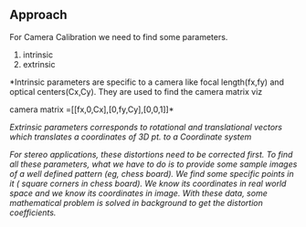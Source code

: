## Approach

For Camera Calibration we need to find some parameters.
1. intrinsic 
2. extrinsic

*Intrinsic parameters are specific to a camera like focal length(fx,fy) and optical centers(Cx,Cy). They are used to find the camera matrix viz 

camera matrix =[[fx,0,Cx],[0,fy,Cy],[0,0,1]]*

*Extrinsic parameters corresponds to rotational and translational vectors which translates a coordinates of 3D pt. to a Coordinate system*

*For stereo applications, these distortions need to be corrected first. To find all these parameters, what we have to do is to provide some sample images of a well defined pattern (eg, chess board). We find some specific points in it ( square corners in chess board). We know its coordinates in real world space and we know its coordinates in image. With these data, some mathematical problem is solved in background to get the distortion coefficients.*



